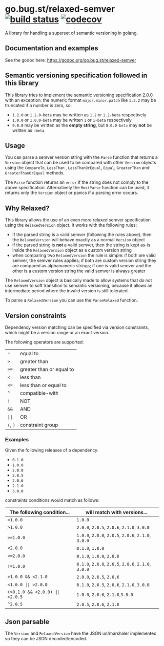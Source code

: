# go.bug.st/relaxed-semver [![build status](https://github.com/bugst/relaxed-semver/workflows/test/badge.svg)](https://travis-ci.org/bugst/relaxed-semver) [![codecov](https://codecov.io/gh/bugst/relaxed-semver/branch/master/graph/badge.svg)](https://codecov.io/gh/bugst/relaxed-semver)

A library for handling a superset of semantic versioning in golang.

## Documentation and examples

See the godoc here: https://godoc.org/go.bug.st/relaxed-semver

## Semantic versioning specification followed in this library

This library tries to implement the semantic versioning specification [2.0.0](https://semver.org/spec/v2.0.0.html) with an exception: the numeric format `major.minor.patch` like `1.3.2` may be truncated if a number is zero, so:

- `1.2.0` or `1.2.0-beta` may be written as `1.2` or `1.2-beta` respectively
- `1.0.0` or `1.0.0-beta` may be written `1` or `1-beta` respectively
- `0.0.0` may be written as the **empty string**, but `0.0.0-beta` may **not** be written as `-beta`

## Usage

You can parse a semver version string with the `Parse` function that returns a `Version` object that can be used to be compared with other `Version` objects using the `CompareTo`, `LessThan` , `LessThanOrEqual`, `Equal`, `GreaterThan` and `GreaterThanOrEqual` methods.

The `Parse` function returns an `error` if the string does not comply to the above specification. Alternatively the `MustParse` function can be used, it returns only the `Version` object or panics if a parsing error occurs.

## Why Relaxed?

This library allows the use of an even more relaxed semver specification using the `RelaxedVersion` object. It works with the following rules:

- If the parsed string is a valid semver (following the rules above), then the `RelaxedVersion` will behave exactly as a normal `Version` object
- if the parsed string is **not** a valid semver, then the string is kept as-is inside the `RelaxedVersion` object as a custom version string
- when comparing two `RelaxedVersion` the rule is simple: if both are valid semver, the semver rules applies; if both are custom version string they are compared as alphanumeric strings; if one is valid semver and the other is a custom version string the valid semver is always greater

The `RelaxedVersion` object is basically made to allow systems that do not use semver to soft transition to semantic versioning, because it allows an intermediate period where the invalid version is still tolerated.

To parse a `RelaxedVersion` you can use the `ParseRelaxed` function.

## Version constraints

Dependency version matching can be specified via version constraints, which might be a version range or an exact version.

The following operators are supported:

|          |                          |
| -------- | ------------------------ |
| `=`      | equal to                 |
| `>`      | greater than             |
| `>=`     | greater than or equal to |
| `<`      | less than                |
| `<=`     | less than or equal to    |
| `^`      | compatible-with          |
| `!`      | NOT                      |
| `&&`     | AND                      |
| `\|\|`   | OR                       |
| `(`, `)` | constraint group         |

### Examples

Given the following releases of a dependency:

- `0.1.0`
- `1.0.0`
- `2.0.0`
- `2.0.5`
- `2.0.6`
- `2.1.0`
- `3.0.0`

constraints conditions would match as follows:

| The following condition...       | will match with versions...                          |
| -------------------------------- | ---------------------------------------------------- |
| `=1.0.0`                         | `1.0.0`                                              |
| `>1.0.0`                         | `2.0.0`, `2.0.5`, `2.0.6`, `2.1.0`, `3.0.0`          |
| `>=1.0.0`                        | `1.0.0`, `2.0.0`, `2.0.5`, `2.0.6`, `2.1.0`, `3.0.0` |
| `<2.0.0`                         | `0.1.0`, `1.0.0`                                     |
| `<=2.0.0`                        | `0.1.0`, `1.0.0`, `2.0.0`                            |
| `!=1.0.0`                        | `0.1.0`, `2.0.0`, `2.0.5`, `2.0.6`, `2.1.0`, `3.0.0` |
| `>1.0.0 && <2.1.0`               | `2.0.0`, `2.0.5`, `2.0.6`                            |
| `<1.0.0 \|\| >2.0.0`             | `0.1.0`, `2.0.5`, `2.0.6`, `2.1.0`, `3.0.0`          |
| `(>0.1.0 && <2.0.0) \|\| >2.0.5` | `1.0.0`, `2.0.6`, `2.1.0`,`3.0.0`                    |
| `^2.0.5`                         | `2.0.5`, `2.0.6`, `2.1.0`                            |

## Json parsable

The `Version` and `RelaxedVersion` have the JSON un/marshaler implemented so they can be JSON decoded/encoded.
